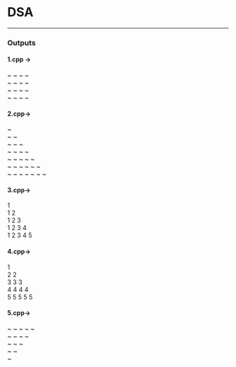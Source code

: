 # DSA
-----
### Outputs

#### 1.cpp ->
~ ~ ~ ~ <br>
~ ~ ~ ~<br>
~ ~ ~ ~<br>
~ ~ ~ ~<br>
#### 2.cpp->
~<br>
~ ~<br>
~ ~ ~<br>
~ ~ ~ ~<br>
~ ~ ~ ~ ~<br>
~ ~ ~ ~ ~ ~<br>
~ ~ ~ ~ ~ ~ ~<br>
#### 3.cpp->
1 <br>
1 2<br>
1 2 3<br>
1 2 3 4<br>
1 2 3 4 5<br>
#### 4.cpp->
1 <br>
2 2<br>
3 3 3<br>
4 4 4 4<br>
5 5 5 5 5<br>
#### 5.cpp->
~ ~ ~ ~ ~ <br>
~ ~ ~ ~<br>
~ ~ ~<br>
~ ~<br>
~<br>
